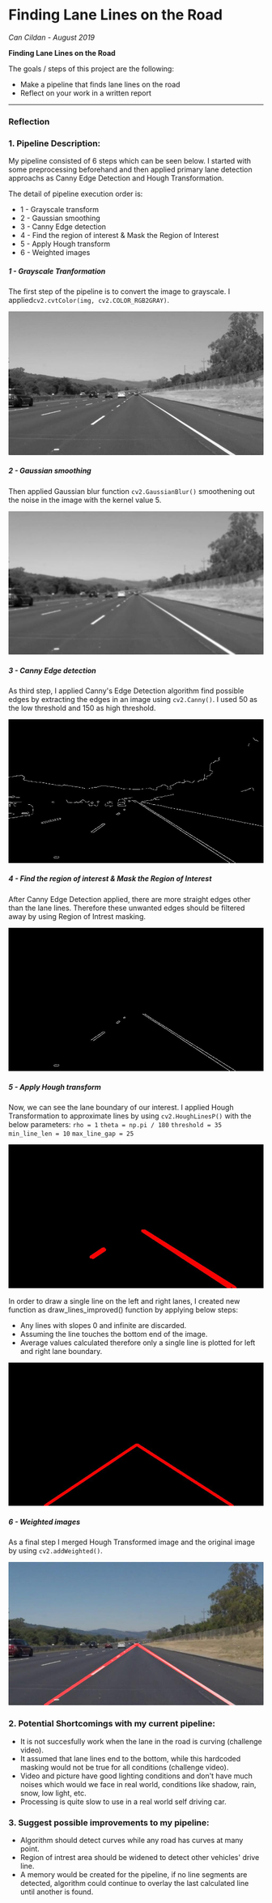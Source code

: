 # **Finding Lane Lines on the Road** 

*Can Cildan - August 2019*

**Finding Lane Lines on the Road**

The goals / steps of this project are the following:
* Make a pipeline that finds lane lines on the road
* Reflect on your work in a written report



[//]: # (Image References)

[image11]: ./test_images_output/1_gray.jpg "Grayscale"
[image12]: ./test_images_output/2_gaussian_blur.jpg "Gaussian Blur"
[image13]: ./test_images_output/3_canny.jpg "Canny Edge Detection"
[image14]: ./test_images_output/4_region_of_interest.jpg "Region of Interest"
[image15]: ./test_images_output/5_hough.jpg "Hough Transform"
[image16]: ./test_images_output/6_weighted.jpg "Weighted"
[image17]: ./test_images_output/7_improved_hough.jpg "Improved Hough Transform"

[image21]: ./test_images_output/pipeline_solidWhiteCurve.jpg "solidWhiteCurve"
[image22]: ./test_images_output/pipeline_solidWhiteRight.jpg "solidWhiteRight"
[image23]: ./test_images_output/pipeline_solidYellowCurve.jpg "solidYellowCurve"
[image24]: ./test_images_output/pipeline_solidYellowCurve2.jpg "solidYellowCurve2"
[image25]: ./test_images_output/pipeline_solidYellowLeft.jpg "solidYellowLeft"
[image26]: ./test_images_output/pipeline_whiteCarLaneSwitch.jpg "whiteCarLaneSwitch"


[image31]: ./test_images_output/pipeline_improved_solidWhiteCurve.jpg "improved_solidWhiteCurve"
[image32]: ./test_images_output/pipeline_improved_solidWhiteRight.jpg "improved_solidWhiteRight"
[image33]: ./test_images_output/pipeline_improved_solidYellowCurve.jpg "improved_solidYellowCurve"
[image34]: ./test_images_output/pipeline_improved_solidYellowCurve2.jpg "improved_solidYellowCurve2"
[image35]: ./test_images_output/pipeline_improved_solidYellowLeft.jpg "improved_solidYellowLeft"
[image36]: ./test_images_output/pipeline_improved_whiteCarLaneSwitch.jpg "improved_whiteCarLaneSwitch"



---

### Reflection

### 1. Pipeline Description:

My pipeline consisted of 6 steps which can be seen below. I started with some preprocessing beforehand and then applied primary lane detection approachs as Canny Edge Detection and Hough Transformation.

The detail of pipeline execution order is:
* 1 - Grayscale transform
* 2 - Gaussian smoothing
* 3 - Canny Edge detection
* 4 - Find the region of interest & Mask the Region of Interest
* 5 - Apply Hough transform
* 6 - Weighted images

##### 1 - Grayscale Tranformation
The first step of the pipeline is to convert the image to grayscale. I applied`cv2.cvtColor(img, cv2.COLOR_RGB2GRAY)`.

![alt text][image11] 

##### 2 - Gaussian smoothing
Then applied 
Gaussian blur function `cv2.GaussianBlur()` smoothening out the noise in the image with the  kernel value 5.

![alt text][image12]

##### 3 - Canny Edge detection
As third step, I applied  Canny's Edge Detection algorithm find possible edges  by extracting the edges in an image using `cv2.Canny()`. I used 50 as the low threshold and 150 as high threshold.

![alt text][image13]

##### 4 - Find the region of interest & Mask the Region of Interest
After Canny Edge Detection applied, there are more straight edges other than the lane lines. Therefore these unwanted edges should be filtered away by using Region of Intrest masking.

![alt text][image14]

##### 5 - Apply Hough transform
Now, we can see the lane boundary of our interest. I applied Hough Transformation to approximate lines by using `cv2.HoughLinesP()` with the below parameters:
`rho = 1`
`theta = np.pi / 180`
`threshold = 35`
`min_line_len = 10` 
`max_line_gap = 25`

![alt text][image15]

In order to draw a single line on the left and right lanes, I created new function as draw_lines_improved() function by applying below steps:
* Any lines with slopes 0 and infinite are discarded.
* Assuming the line touches the bottom end of the image.
* Average values calculated therefore only a single line is plotted for left and right lane boundary.

![alt text][image17]

##### 6 - Weighted images
As a final step I merged Hough Transformed image and the original image by using `cv2.addWeighted()`.

![alt text][image16]

### 2. Potential Shortcomings with my current pipeline:

* It is not succesfully work when the lane in the road is curving (challenge video).
* It assumed that lane lines end to the bottom, while this hardcoded masking would not be true for all conditions (challenge video).
* Video and picture have good lighting conditions and don't have much noises which would we face in real world, conditions like shadow, rain, snow, low light, etc.
* Processing is quite slow to use in a real world self driving car.


### 3. Suggest possible improvements to my pipeline:

* Algorithm should detect curves while any road has curves at many point.
* Region of intrest area should be widened to detect other vehicles' drive line.
* A memory would be created for the pipeline, if no line segments are detected, algorithm could continue to overlay the last calculated line until another is found.